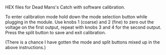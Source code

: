 HEX files for Dead Mans's Catch with software calibration.

To enter calibration mode hold down the mode selection button while plugging in the module.
Use knobs 1 (coarse) and 2 (fine) to zero out the voltage on the first output, repeat with knobs 3 and 4 for the second output.
Press the split button to save and exit calibration.

(There is a chance I have gotten the mode and split buttons mixed up in the above instructions.)
